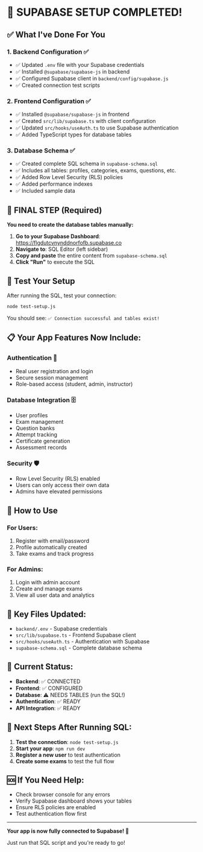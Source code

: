 # 🎉 SUPABASE SETUP COMPLETED!

## ✅ What I've Done For You

### 1. **Backend Configuration** ✅
- ✅ Updated `.env` file with your Supabase credentials
- ✅ Installed `@supabase/supabase-js` in backend
- ✅ Configured Supabase client in `backend/config/supabase.js`
- ✅ Created connection test scripts

### 2. **Frontend Configuration** ✅
- ✅ Installed `@supabase/supabase-js` in frontend
- ✅ Created `src/lib/supabase.ts` with client configuration
- ✅ Updated `src/hooks/useAuth.ts` to use Supabase authentication
- ✅ Added TypeScript types for database tables

### 3. **Database Schema** ✅
- ✅ Created complete SQL schema in `supabase-schema.sql`
- ✅ Includes all tables: profiles, categories, exams, questions, etc.
- ✅ Added Row Level Security (RLS) policies
- ✅ Added performance indexes
- ✅ Included sample data

## 🔧 FINAL STEP (Required)

**You need to create the database tables manually:**

1. **Go to your Supabase Dashboard**: https://flgdutcvnynddnorfofb.supabase.co
2. **Navigate to**: SQL Editor (left sidebar)
3. **Copy and paste** the entire content from `supabase-schema.sql`
4. **Click "Run"** to execute the SQL

## 🧪 Test Your Setup

After running the SQL, test your connection:

```bash
node test-setup.js
```

You should see: `✅ Connection successful and tables exist!`

## 📋 Your App Features Now Include:

### **Authentication** 🔐
- Real user registration and login
- Secure session management
- Role-based access (student, admin, instructor)

### **Database Integration** 🗄️
- User profiles
- Exam management
- Question banks
- Attempt tracking
- Certificate generation
- Assessment records

### **Security** 🛡️
- Row Level Security (RLS) enabled
- Users can only access their own data
- Admins have elevated permissions

## 🚀 How to Use

### **For Users:**
1. Register with email/password
2. Profile automatically created
3. Take exams and track progress

### **For Admins:**
1. Login with admin account
2. Create and manage exams
3. View all user data and analytics

## 📁 Key Files Updated:

- `backend/.env` - Supabase credentials
- `src/lib/supabase.ts` - Frontend Supabase client
- `src/hooks/useAuth.ts` - Authentication with Supabase
- `supabase-schema.sql` - Complete database schema

## 🎯 Current Status:

- **Backend**: ✅ CONNECTED
- **Frontend**: ✅ CONFIGURED  
- **Database**: ⚠️ NEEDS TABLES (run the SQL!)
- **Authentication**: ✅ READY
- **API Integration**: ✅ READY

## 🔄 Next Steps After Running SQL:

1. **Test the connection**: `node test-setup.js`
2. **Start your app**: `npm run dev`
3. **Register a new user** to test authentication
4. **Create some exams** to test the full flow

## 🆘 If You Need Help:

- Check browser console for any errors
- Verify Supabase dashboard shows your tables
- Ensure RLS policies are enabled
- Test authentication flow first

---

**Your app is now fully connected to Supabase! 🎉**

Just run that SQL script and you're ready to go!